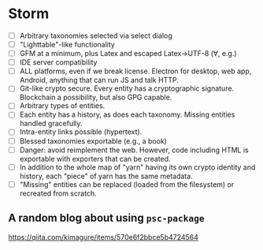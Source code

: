 # Storm

* [ ] Arbitrary taxonomies selected via select dialog
* [ ] "Lighttable"-like functionality
* [ ] GFM at a minimum, plus Latex and escaped Latex->UTF-8 (∀, e.g.)
* [ ] IDE server compatibility
* [ ] ALL platforms, even if we break license. Electron for desktop, web app, Android, anything that can run JS and talk HTTP.
* [ ] Git-like crypto secure. Every entity has a cryptographic signature. Blockchain a possibility, but also GPG capable.
* [ ] Arbitrary types of entities.
* [ ] Each entity has a history, as does each taxonomy. Missing entities handled gracefully.
* [ ] Intra-entity links possible (hypertext).
* [ ] Blessed taxonomies exportable (e.g., a book)
* [ ] Danger: avoid reimplement the web. However,  code including HTML is exportable with exporters that can be created.
* [ ] In addition to the whole map of "yarn" having its own crypto identity and history, each "piece" of yarn has the same metadata.
* [ ] "Missing" entities can be replaced (loaded from the filesystem) or recreated from scratch.

## A random blog about using `psc-package`
https://qiita.com/kimagure/items/570e6f2bbce5b4724564